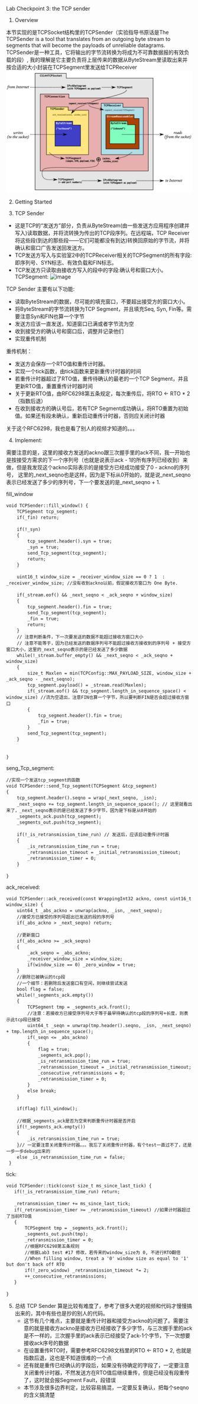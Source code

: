 Lab Checkpoint 3: the TCP sender

1. Overview

本节实现的是TCPSocket结构里的TCPSender（实验指导书原话是The TCPSender is a tool that translates from an outgoing byte stream to segments that will become the payloads of
unreliable datagrams.  TCPSender是一种工具，它将输出的字节流转换为将成为不可靠数据报的有效负载的段）, 我的理解是它主要负责将上层传来的数据从ByteStream里读取出来并按合适的大小封装在TCPSegment里发送给TCPReceiver
![image](https://github.com/Nocpprr/CS144-Notes/blob/main/BV_3%7DL4I3%5DMW%7BYEAXLT6~S7.png)

2. Getting Started

3. TCP Sender
 - 这是TCP的“发送方”部分，负责从ByteStream(由一些发送方应用程序创建并写入)读取数据，并将流转换为传出的TCP段序列。在远程端，TCP Receiver将这些段(到达的那些段——它们可能都没有到达)转换回原始的字节流，并将确认和窗口广告发送回发送方。
 - TCP发送方写入与实验室2中的TCPReceiver相关的TCPSegment的所有字段:即序列号、SYN标志、有效负载和FIN标志。
 - TCP发送方只读取由接收方写入的段中的字段:确认号和窗口大小。
 TCPSegment:
![image](https://user-images.githubusercontent.com/105581407/205090174-2ec78a29-ecb4-462a-babb-873ca3b8013b.png)

TCP Sender 主要有以下功能:
  - 读取ByteStream的数据，尽可能的填充窗口，不要超出接受方的窗口大小。
  - 将ByteStream的字节流转换为TCP Segment，并且填充Seq, Syn, Fin等。需要注意Syn和FIN也算一个字节
  - 发送方应该一直发送，知道窗口已满或者字节流为空
  - 收到接受方的确认号和窗口后，调整并记录他们
  - 实现重传机制

重传机制：
  - 发送方会保存一个RTO值和重传计时器。
  - 实现一个tick函数，由tick函数来更新重传计时器的时间
  - 若重传计时器超过了RTO值，重传待确认的最老的一个TCP Segment，并且更新RTO值，重置重传计时器时间
  - 关于更新RTO值，由RFC6298第五条规定，每次重传后，将RTO <- RTO * 2 （指数后退）
  - 在收到接收方的确认号后，若有TCP Segment成功确认，将RTO重置为初始值。如果还有段未确认，重新启动重传计时器，否则应关闭计时器

关于这个RFC6298，我也是看了别人的视频才知道的。。。

4. Implement:

需要注意的是，这里的接收方发送的ackno跟三次握手里的ack不同，我一开始也是按接受方需求的下一个序列号（也就是说表示ack - 1的所有序列已经收到）来做，但是我发现这个ackno实际表示的是接受方已经成功接受了0 - ackno的序列号，
这里的_next_seqno也是这样，因为是下标从0开始的，就是说_next_seqno表示已经发送了多少的序列号，下一个要发送的是_next_seqno + 1.

fill_window
```
void TCPSender::fill_window() {
    TCPSegment tcp_segment;
    if(_fin) return;

    if(!_syn)
    {
        tcp_segment.header().syn = true;
        _syn = true;
        send_Tcp_segment(tcp_segment);
        return;
    }

    uint16_t window_size = _receiver_window_size == 0 ? 1  : _receiver_window_size; //没有收到ackno以前，假定接收方窗口为 One Byte.

    if(_stream.eof() && _next_seqno < _ack_seqno + window_size) 
    {
        tcp_segment.header().fin = true;
        send_Tcp_segment(tcp_segment);
        _fin = true;
        return;
    }
    // 注意判断条件，下一次要发送的数据不能超过接收方窗口大小
    // 注意不能等于，因为已经发送的数据序列号不能超过接收方接收到的序列号 + 接受方窗口大小，这里的_next_seqno表示的是已经发送了多少数据
    while(!_stream.buffer_empty() && _next_seqno < _ack_seqno + window_size)
    {
        size_t Maxlen = min(TCPConfig::MAX_PAYLOAD_SIZE, window_size + _ack_seqno - _next_seqno);
        tcp_segment.payload() = _stream.read(Maxlen);
        if(_stream.eof() && tcp_segment.length_in_sequence_space() < window_size) //流为空退出，注意FIN也算一个字节，所以要判断FIN是否会超过接收方窗口
        {
            tcp_segment.header().fin = true;
            _fin = true;
        }
        send_Tcp_segment(tcp_segment);
    }

    
}
```
seng_Tcp_segment:
```
//实现一个发送tcp_segment的函数
void TCPSender::send_Tcp_segment(TCPSegment &tcp_segment)
{
    tcp_segment.header().seqno = wrap(_next_seqno, _isn);
    _next_seqno += tcp_segment.length_in_sequence_space(); // 这里就看出来了，_next_seqno表示的是已经发送了多少字节，因为是下标是从0开始的
    _segments_ack.push(tcp_segment);
    _segments_out.push(tcp_segment);

    if(!_is_retransmission_time_run) // 发送后，应该启动重传计时器
    {
        _is_retransmission_time_run = true;
        _retransmission_timeout = _initial_retransmission_timeout;
        _retransmission_timer = 0;
    }
   
}
```
ack_received:
```
void TCPSender::ack_received(const WrappingInt32 ackno, const uint16_t window_size) {
    uint64_t _abs_ackno = unwrap(ackno, _isn, _next_seqno);
    //接受方已接受的序列号超出已发送的段的序列号
    if(_abs_ackno > _next_seqno) return;

    //更新窗口
    if(_abs_ackno >= _ack_seqno)
    {
        _ack_seqno = _abs_ackno;
        _receiver_window_size = window_size;
        if(window_size == 0) _zero_window = true;
    }
    //删除已被确认的tcp段
    //一个细节：若删除后发送窗口有空闲，则继续尝试发送
    bool flag = false;
    while(!_segments_ack.empty())
    {
        TCPSegment tmp = _segments_ack.front();
        //注意：若接收方已接受序列号大于等于最早待确认的tcp段的序列号+长度，则表示此tcp段已接受
        uint64_t _seqn = unwrap(tmp.header().seqno, _isn, _next_seqno) + tmp.length_in_sequence_space();
        if(_seqn <= _abs_ackno)
        {
            flag = true;
            _segments_ack.pop();
            _is_retransmission_time_run = true;
            _retransmission_timeout = _initial_retransmission_timeout;
            _consecutive_retransmissions = 0;
            _retransmission_timer = 0;
        }
        else break;
    }
    
    if(flag) fill_window();

    //根据_segments_ack是否为空来判断重传计时器是否开启
    if(!_segments_ack.empty())
    {
        _is_retransmission_time_run = true;
    }// 一定要注意关闭重传计时器。。。我忘了关闭重传计时器，有个test一直过不了，还是一步一步debug出来的
    else _is_retransmission_time_run = false;
 }
 ```
 tick:
 ```
 void TCPSender::tick(const size_t ms_since_last_tick) { 
    if(!_is_retransmission_time_run) return;
    
    _retransmission_timer += ms_since_last_tick;
    if(_retransmission_timer >= _retransmission_timeout) //如果计时器超过了当前RTO值
    {
        TCPSegment tmp = _segments_ack.front();
        _segments_out.push(tmp);
        _retransmission_timer = 0;
        //根据RFC6298第五条规则
        //根据Lab3 test #17 修改，若传来的window_size为 0, 不进行RTO翻倍
        //When filling window, treat a '0' window size as equal to '1' but don't back off RTO
        if(!_zero_window) _retransmission_timeout *= 2;
        ++_consecutive_retransmissions;
    }

 }
 ```
 
5. 总结
TCP Sender 算是比较有难度了，参考了很多大佬的视频和代码才慢慢搞出来的，其中有些也是抄的别人的代码。
    - 这节有几个难点，主要就是重传计时器和接受方ackno的问题了。需要注意的就是接收方ackno是接收方已经接收了多少字节，与三次握手里的ack是不一样的，三次握手里的ack表示已经接受了ack-1个字节，下一次想要接收ack序号的数据
    - 在设置重传RTO时，需要参考RFC6298文档里的RTO <- RTO * 2, 也就是指数后退，这也是不知道很难的一个点
    - 还有就是重传已经确认的字段后，如果没有待确定的字段了，一定要注意关闭重传计时器，不然发送方在RTO值后继续重传，但是已经没有段重传了，这时就会报Segment Fault，段错误
    - 本节涉及很多边界判定，比较容易搞混，一定要反复确认，把每个seqno的含义搞清楚
    
